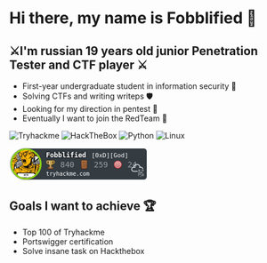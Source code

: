 # Hi there, my name is Fobblified :raised_hands:

## :crossed_swords:I'm russian 19 years old junior Penetration Tester and CTF player :crossed_swords:

- First-year undergraduate student in information security :bookmark_tabs:
- Solving CTFs and writing writeps :shield:
- Looking for my direction in pentest :dart:
- Eventually I want to join the RedTeam :star2:

![Tryhackme](https://img.shields.io/badge/-TryHackMe-1a2332?style=flat-square&logo=Tryhackme)
![HackTheBox](https://img.shields.io/badge/-Hackthebox-1a2332?style=flat-square&logo=Hackthebox)
![Python](https://img.shields.io/badge/-Python-1a2332?style=flat-square&logo=python&logoColor=yellow)
![Linux](https://img.shields.io/badge/-Python-1a2332?style=flat-square&logo=kali-linux)

![](https://github.com/fobblified/Fobblified/blob/main/pictures/Fobblified.png)

## Goals I want to achieve :trophy:
- Top 100 of Tryhackme
- Portswigger certification
- Solve insane task on Hackthebox
